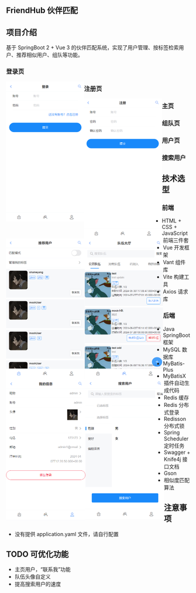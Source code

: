 ## FriendHub 伙伴匹配

## 项目介绍

基于 SpringBoot 2 + Vue 3 的伙伴匹配系统，实现了用户管理、按标签检索用户、推荐相似用户、组队等功能。

### 登录页

<img src="imgs/login.png" style="zoom: 50%; float: left;" />

### 注册页

<img src="imgs/register.png" style="zoom: 50%; float: left;" />

### 主页

<img src="imgs/index.png" style="zoom: 50%; float: left;" />

### 组队页

<img src="imgs/team.png" style="zoom: 50%; float: left;" />

### 用户页

<img src="imgs/user.png" style="zoom: 50%; float: left;" />

### 搜索用户

<img src="imgs/searchUser.png" style="zoom: 50%; float: left;" />



## 技术选型

### 前端

- HTML + CSS + JavaScript 前端三件套
- Vue 开发框架
- Vant 组件库
- Vite 构建工具
- Axios 请求库

### 后端

- Java SpringBoot 框架
- MySQL 数据库
- MyBatis-Plus
- MyBatisX 插件自动生成代码
- Redis 缓存
- Redis 分布式登录
- Redisson 分布式锁
- Spring Scheduler 定时任务
- Swagger + Knife4j 接口文档
- Gson
- 相似度匹配算法



## 注意事项

- 没有提供 application.yaml 文件，请自行配置



## TODO 可优化功能

- 主页用户，“联系我”功能
- 队伍头像自定义
- 提高搜索用户的速度